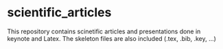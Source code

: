 # scientific_articles
This repository contains scinetific articles and presentations
done in keynote and Latex. The skeleton files are also included (.tex, .bib, .key, ...) 
